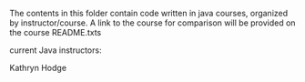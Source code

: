 The contents in this folder contain code written in java courses, organized by instructor/course. A link to the course for comparison will be provided on the course README.txts

current Java instructors:

Kathryn Hodge
